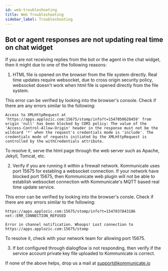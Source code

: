 ```yaml
---
id: web-troubleshooting
title: Web Troubleshooting
sidebar_label: Troubleshooting
---
```



## Bot or agent responses are not updating real time on chat widget

If you are not receiving replies from the bot or the agent in the chat widget, then it might due to one of the following reasons:

1. HTML file is opened on the browser from the file system directly. Real time updates require websocket, due to cross origin security policy, websocket doesn't work when html file is opened directly from the file system.

This error can be verified by looking into the browser's console. Check if there are any errors similar to the following:

```
Access to XMLHttpRequest at 'https://apps.applozic.com:15675/stomp/info?t=1547050628459' from origin 'null' has been blocked by CORS policy: The value of the 'Access-Control-Allow-Origin' header in the response must not be the wildcard '*' when the request's credentials mode is 'include'. The credentials mode of requests initiated by the XMLHttpRequest is controlled by the withCredentials attribute.
```

To resolve it, serve the html page through the web server such as Apache, Jekyll, Tomcat, etc.


2. Verify if you are running it within a firewall network. Kommunicate uses port 15675 for establing a websocket connection. If your network have blocked port 15675, then Kommunicate web plugin will not be able to establish websocket connection with  Kommunicate's MQTT based real time update service.

This error can be verified by looking into the browser's consle. Check if there are any errors similar to the following:

```
https://apps.applozic.com:15675/stomp/info?t=1547037843186 net::ERR_CONNECTION_REFUSED

Error in channel notification. Whoops! Lost connection to https://apps.applozic.com:15675/stomp
```

To resolve it, check with your network team for allowing port 15675.

3. If bot configured through dialogflow is not responding, then verify if the service account private key file uploaded to Kommunicate is correct.


If none of the above helps, drop us a mail at support@kommunicate.io
